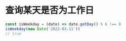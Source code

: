 # 查询某天是否为工作日

```js
const isWeekday = (date) => date.getDay() % 6 !== 0
isWeekday(new Date('2022-03-11'))
// true
```
